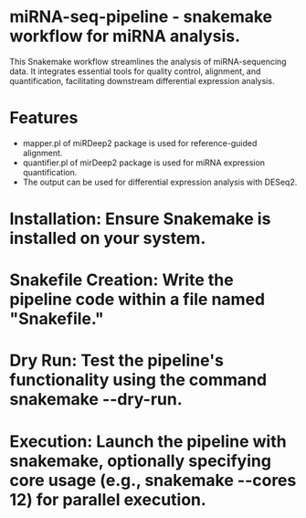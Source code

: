 # miRNA-seq-pipeline - snakemake workflow for miRNA analysis.
This Snakemake workflow streamlines the analysis of miRNA-sequencing data. It integrates essential tools for quality control, alignment, and quantification, facilitating downstream differential expression analysis.
# Features
 * mapper.pl of miRDeep2 package is used for reference-guided alignment.
 * quantifier.pl of mirDeep2 package is used for miRNA expression quantification.
 * The output can be used for differential expression analysis with DESeq2.
# Installation: Ensure Snakemake is installed on your system.
# Snakefile Creation: Write the pipeline code within a file named "Snakefile."
# Dry Run: Test the pipeline's functionality using the command snakemake --dry-run.
# Execution: Launch the pipeline with snakemake, optionally specifying core usage (e.g., snakemake --cores 12) for parallel execution.
